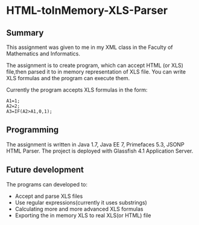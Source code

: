 # HTML-toInMemory-XLS-Parser

## Summary
This assignment was given to me in my XML class in the Faculty of Mathematics and Informatics.

The assignment is to create program, which can accept HTML (or XLS) file,then parsed it to
in memory representation of XLS file. You can write XLS formulas and the program can 
execute them.

Currently the program accepts XLS formulas in the form:
```
A1=1;
A2=2;
A3=IF(A2>A1,0,1);
```
## Programming
The assignment is written in Java 1.7, Java EE 7, Primefaces 5.3, JSONP HTML Parser.
The project is deployed with Glassfish 4.1 Application Server.

## Future development
The programs can developed to: 
  * Accept and parse XLS files
  * Use regular expressions(currently it uses substrings)
  * Calculating more and more advanced XLS formulas
  * Exporting the in memory XLS to real XLS(or HTML) file
